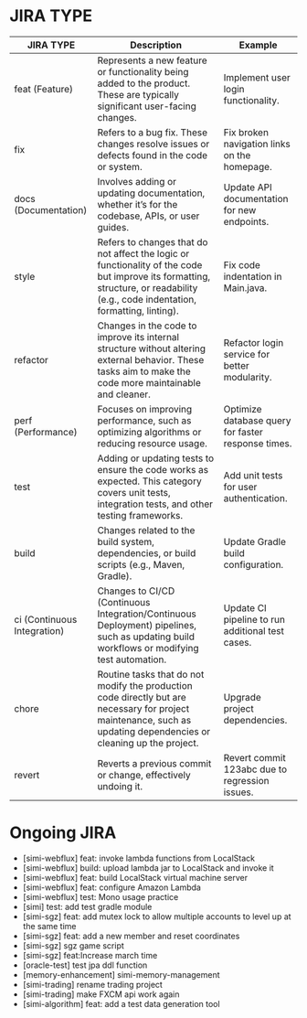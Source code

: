 # JIRA TYPE
<table>
<thead>
<tr>
    <th>JIRA TYPE</th>
    <th>Description</th>
    <th>Example</th>
</tr>
</thead>
<tbody>
<tr>
    <td>feat (Feature)</td>
    <td>Represents a new feature or functionality being added to the product. These are typically significant user-facing changes.</td>
    <td>Implement user login functionality.</td>
</tr>
<tr>
    <td>fix</td>
    <td>Refers to a bug fix. These changes resolve issues or defects found in the code or system.</td>
    <td>Fix broken navigation links on the homepage.</td>
</tr>
<tr>
    <td>docs (Documentation)</td>
    <td>Involves adding or updating documentation, whether it’s for the codebase, APIs, or user guides.</td>
    <td>Update API documentation for new endpoints.</td>
</tr>
<tr>
    <td>style</td>
    <td>Refers to changes that do not affect the logic or functionality of the code but improve its formatting, structure, or readability (e.g., code indentation, formatting, linting).</td>
    <td>Fix code indentation in Main.java.</td>
</tr>
<tr>
    <td>refactor</td>
    <td>Changes in the code to improve its internal structure without altering external behavior. These tasks aim to make the code more maintainable and cleaner.</td>
    <td>Refactor login service for better modularity.</td>
</tr>
<tr>
    <td>perf (Performance)</td>
    <td>Focuses on improving performance, such as optimizing algorithms or reducing resource usage.</td>
    <td>Optimize database query for faster response times.</td>
</tr>
<tr>
    <td>test</td>
    <td>Adding or updating tests to ensure the code works as expected. This category covers unit tests, integration tests, and other testing frameworks.</td>
    <td>Add unit tests for user authentication.</td>
</tr>
<tr>
    <td>build</td>
    <td>Changes related to the build system, dependencies, or build scripts (e.g., Maven, Gradle).</td>
    <td>Update Gradle build configuration.</td>
</tr>
<tr>
    <td>ci (Continuous Integration)</td>
    <td>Changes to CI/CD (Continuous Integration/Continuous Deployment) pipelines, such as updating build workflows or modifying test automation.</td>
    <td>Update CI pipeline to run additional test cases.</td>
</tr>
<tr>
    <td>chore</td>
    <td>Routine tasks that do not modify the production code directly but are necessary for project maintenance, such as updating dependencies or cleaning up the project.</td>
    <td>Upgrade project dependencies.</td>
</tr>
<tr>
    <td>revert</td>
    <td>Reverts a previous commit or change, effectively undoing it.</td>
    <td>Revert commit 123abc due to regression issues.</td>
</tr>
</tbody>
</table>

# Ongoing JIRA
* [simi-webflux] feat: invoke lambda functions from LocalStack
* [simi-webflux] build: upload lambda jar to LocalStack and invoke it
* [simi-webflux] feat: build LocalStack virtual machine server
* [simi-webflux] feat: configure Amazon Lambda
* [simi-webflux] test: Mono usage practice
* [simi] test: add test gradle module
* [simi-sgz] feat: add mutex lock to allow multiple accounts to level up at the same time
* [simi-sgz] feat: add a new member and reset coordinates
* [simi-sgz] sgz game script
* [simi-sgz] feat:Increase march time
* [oracle-test] test jpa ddl function
* [memory-enhancement] simi-memory-management
* [simi-trading] rename trading project
* [simi-trading] make FXCM api work again
* [simi-algorithm] feat: add a test data generation tool 